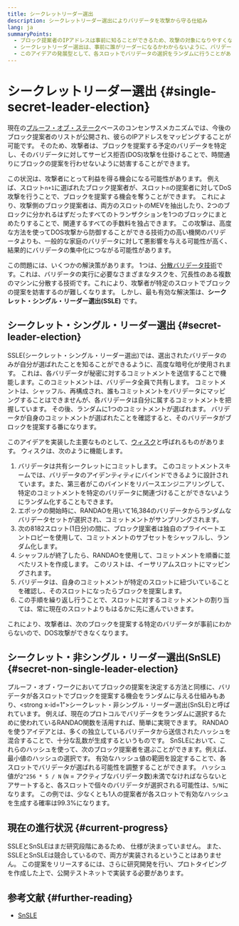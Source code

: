```yaml
---
title: シークレットリーダー選出
description: シークレットリーダー選出によりバリデータを攻撃から守る仕組み
lang: ja
summaryPoints:
  - ブロック提案者のIPアドレスは事前に知ることができるため、攻撃の対象になりやすくなります。
  - シークレットリーダー選出は、事前に誰がリーダーになるかわからないように、バリデータのアイデンティティを隠す仕組みです。
  - このアイデアの発展型として、各スロットでバリデータの選択をランダムに行うことがあります。
---
```


# シークレットリーダー選出 {#single-secret-leader-election}

現在の[プルーフ・オブ・ステーク](/developers/docs/consensus-mechanisms/pos)ベースのコンセンサスメカニズムでは、今後のブロック提案者のリストが公開され、彼らのIPアドレスをマッピングすることが可能です。 そのため、攻撃者は、ブロックを提案する予定のバリデータを特定し、そのバリデータに対してサービス拒否(DOS)攻撃を仕掛けることで、時間通りにブロックの提案を行わせないように妨害することができます。

この状況は、攻撃者にとって利益を得る機会になる可能性があります。 例えば、スロット`n+1`に選ばれたブロック提案者が、スロット`n`の提案者に対してDoS攻撃を行うことで、ブロックを提案する機会を奪うことができます。 これにより、攻撃側のブロック提案者は、両方のスロットのMEVを抽出したり、2つのブロックに分かれるはずだったすべてのトランザクションを1つのブロックにまとめたりすることで、関連するすべての手数料を独占できます。 この攻撃は、高度な方法を使ってDOS攻撃から防御することができる技術力の高い機関のバリデータよりも、一般的な家庭のバリデータに対して悪影響を与える可能性が高く、結果的にバリデータの集中化につながる可能性があります。

この問題には、いくつかの解決策があります。 1つは、[分散バリデータ技術](https://github.com/ethereum/distributed-validator-specs)です。これは、バリデータの実行に必要なさまざまなタスクを、冗長性のある複数のマシンに分散する技術です。これにより、攻撃者が特定のスロットでブロックの提案を妨害するのが難しくなります。 しかし、最も有効な解決策は、**シークレット・シングル・リーダー選出(SSLE)** です。

## シークレット・シングル・リーダー選出 {#secret-leader-election}

SSLE(シークレット・シングル・リーダー選出)では、選出されたバリデータのみが自分が選ばれたことを知ることができるように、高度な暗号化が使用されます。 これは、各バリデータが秘密に対するコミットメントを送信することで機能します。このコミットメントは、バリデータ全員で共有します。 コミットメントは、シャッフル、再構成され、誰もコミットメントをバリデータにマッピングすることはできませんが、各バリデータは自分に属するコミットメントを把握しています。 その後、ランダムに1つのコミットメントが選ばれます。 バリデータが自身のコミットメントが選ばれたことを確認すると、そのバリデータがブロックを提案する番になります。

このアイデアを実装した主要なものとして、[ウィスク](https://ethresear.ch/t/whisk-a-practical-shuffle-based-ssle-protocol-for-ethereum/11763)と呼ばれるものがあります。 ウィスクは、次のように機能します。

1. バリデータは共有シークレットにコミットします。 このコミットメントスキームでは、バリデータのアイデンティティにバインドできるように設計されています。また、第三者がこのバインドをリバースエンジニアリングして、特定のコミットメントを特定のバリデータに関連づけることができないようにランダム化することもできます。
2. エポックの開始時に、RANDAOを用いて16,384のバリデータからランダムなバリデータセットが選択され、コミットメントがサンプリングされます。
3. 次の8182スロット(1日分)の間に、ブロック提案者は独自のプライベートエントロピーを使用して、コミットメントのサブセットをシャッフルし、ランダム化します。
4. シャッフルが終了したら、RANDAOを使用して、コミットメントを順番に並べたリストを作成します。 このリストは、イーサリアムスロットにマッピングされます。
5. バリデータは、自身のコミットメントが特定のスロットに紐づいていることを確認し、そのスロットになったらブロックを提案します。
6. この手順を繰り返し行うことで、スロットに対するコミットメントの割り当ては、常に現在のスロットよりもはるかに先に進んでいきます。

これにより、攻撃者は、次のブロックを提案する特定のバリデータが事前にわからないので、DOS攻撃ができなくなります。

## シークレット・非シングル・リーダー選出(SnSLE) {#secret-non-single-leader-election}

プルーフ・オブ・ワークにおいてブロックの提案を決定する方法と同様に、バリデータが各スロットでブロックを提案する機会をランダムに与える仕組みもあり、<strong x-id=1">シークレット・非シングル・リーダー選出(SnSLE)</strong>と呼ばれています。 例えば、現在のプロトコルでバリデータをランダムに選択するために使われているRANDAO関数を活用すれば、簡単に実現できます。 RANDAOを使うアイデアとは、多くの独立しているバリデータから送信されたハッシュを混合することで、十分な乱数が生成するというものです。 SnSLEにおいて、これらのハッシュを使って、次のブロック提案者を選ぶことができます。例えば、最小値のハッシュの選択です。 有効なハッシュ値の範囲を設定することで、各スロットでバリデータが選ばれる可能性を調整することができます。 ハッシュ値が`2^256 * 5 / N` (`N` = アクティブなバリデータ数)未満でなければならないとアサートすると、各スロットで個々のバリデータが選択される可能性は、`5/N`になります。 この例では、少なくとも1人の提案者が各スロットで有効なハッシュを生成する確率は99.3%になります。

## 現在の進行状況 {#current-progress}

SSLEとSnSLEはまだ研究段階にあるため、 仕様が決まっていません。 また、SSLEとSnSLEは競合しているので、両方が実装されるということはありません。 この提案をリリースするには、さらに研究開発を行い、プロトタイピングを作成した上で、公開テストネットで実装する必要があります。

## 参考文献 {#further-reading}

- [SnSLE](https://ethresear.ch/t/secret-non-single-leader-election/11789)
